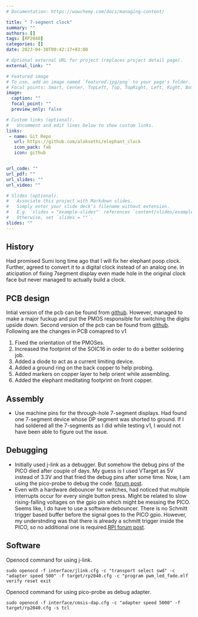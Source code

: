 ```yaml
---
# Documentation: https://wowchemy.com/docs/managing-content/

title: " 7-segment clock"
summary: ""
authors: []
tags: [RP2040]
categories: []
date: 2023-04-30T00:42:17+03:00

# Optional external URL for project (replaces project detail page).
external_link: ""

# Featured image
# To use, add an image named `featured.jpg/png` to your page's folder.
# Focal points: Smart, Center, TopLeft, Top, TopRight, Left, Right, BottomLeft, Bottom, BottomRight.
image:
  caption: ""
  focal_point: ""
  preview_only: false

# Custom links (optional).
#   Uncomment and edit lines below to show custom links.
links:
 - name: Git Repo	
   url: https://github.com/aloksethi/elephant_clock
   icon_pack: fab
   icon: github


url_code: ""
url_pdf: ""
url_slides: ""
url_video: ""

# Slides (optional).
#   Associate this project with Markdown slides.
#   Simply enter your slide deck's filename without extension.
#   E.g. `slides = "example-slides"` references `content/slides/example-slides.md`.
#   Otherwise, set `slides = ""`.
slides: ""
---
```

## History
Had promised Sumi long time ago that I will fix her elephant poop clock. Further, agreed to convert it to a digital clock instead of an analog one. In aticipation of fixing 7segment display even made hole in the original clock face but never managed to actually build a clock.

## PCB design
Intial version of the pcb can be found from [github](https://github.com/aloksethi/elephant_clock/tree/382a91634d4d7cd10169b17d9923d2881dcca411/pcb/clock). 
However, managed to make a major fuckup and put the PMOS responsible for switching the digits upside down.
Second version of the pcb can be found from [github](https://github.com/aloksethi/elephant_clock/tree/9f9269e4c4915cff903a9206dc0a136ee07d0cf9/pcb/clock).
Following are the changes in PCB comapred to v1
1. Fixed the orientation of the PMOSes.
2. Increased the footprint of the SOIC16 in order to do a better soldering job.
3. Added a diode to act as a current limiting device.
4. Added a ground ring on the back copper to help probing.
5. Added markers on copper layer to help orient while assembling.
6. Added the elephant meditating footprint on front copper.

## Assembly
- Use machine pins for the through-hole 7-segment displays. Had found one 7-segment device whose DP segment was shorted to ground. If I had soldered all the 7-segments as I did while testing v1, I would not have been able to figure out the issue.

## Debugging
- Initially used j-link as a debugger. But somehow the debug pins of the PICO died after couple of days. My guess is I used VTarget as 5V instead of 3.3V and that fried the debug pins after some time. Now, I am using the pico-probe to debug the code. [forum post](https://forums.raspberrypi.com/viewtopic.php?p=2106456#p2106456).
- Even with a hardware debouncer for switches, had noticed that multiple interrupts occur for every single button press. Might be related to slow rising-falling voltages on the gpio pin which might be messing the PICO. Seems like, I do have to use a software debouncer. There is no Schmitt trigger based buffer before the  signal goes to the PICO gpio. However, my understnding was that there is already a schmitt trigger inside the PICO, so no additional one is required.[RPI forum post](https://forums.raspberrypi.com/viewtopic.php?p=2112183#p2112183).

## Software

Openocd command for using j-link.
```
sudo openocd -f interface/jlink.cfg -c "transport select swd" -c "adapter speed 500" -f target/rp2040.cfg -c "program pwm_led_fade.elf verify reset exit
```
Openocd command for using pico-probe as debug adapter.
```
sudo openocd -f interface/cmsis-dap.cfg -c "adapter speed 5000" -f target/rp2040.cfg -s tcl
```
